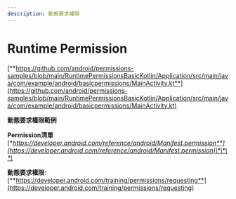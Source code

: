 ```yaml
---
description: 動態要求權限
---
```


# Runtime Permission

[**https://github.com/android/permissions-samples/blob/main/RuntimePermissionsBasicKotlin/Application/src/main/java/com/example/android/basicpermissions/MainActivity.kt**](https://github.com/android/permissions-samples/blob/main/RuntimePermissionsBasicKotlin/Application/src/main/java/com/example/android/basicpermissions/MainActivity.kt)

**動態要求權限範例**

**Permission清單** [**https://developer.android.com/reference/android/Manifest.permission**](https://developer.android.com/reference/android/Manifest.permission)\*\*\*\*

**動態要求權限:**[**https://developer.android.com/training/permissions/requesting**](https://developer.android.com/training/permissions/requesting)

